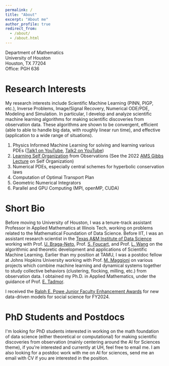 ```yaml
---
permalink: /
title: "About"
excerpt: "About me"
author_profile: true
redirect_from: 
  - /about/
  - /about.html
---
```


Department of Mathematics <br/>
University of Houston <br/>
Houston, TX 77204 <br/>
Office: PGH 636 <br/>

Research Interests
======
My research interests include Scientific Machine Learning (PINN, PIGP, etc.), Inverse Problems, Image/Signal Recovery, Numerical ODE/PDE, Modeling and Simulation. In particular, I develop and analyze scientific machine learning algorithms for making scientific discoveries from observation data. These algorithms are shown to be convergent, efficient (able to able to handle big data, with roughly linear run time), and effective (application to a wide range of situations).
1. Physics Informed Machine Learning for solving and learning various PDEs ([Talk1 on YouTube](https://youtu.be/1SuSrQcpiy4), [Talk2 on YouTube](https://youtu.be/3OSb1gya7g4))
1. [Learning Self Organization](https://youtu.be/vmfKFZoFt4s) from Observations (See the 2022 [AMS Gibbs Lecture](https://youtu.be/AenZz6Ooj2g) on Self Organization)
1. Numerical PDEs, especially central schemes for hyperbolic conservation laws
1. Computation of Optimal Transport Plan
1. Geometric Numerical Integrators
1. Parallel and GPU Computing (MPI, openMP, CUDA)

Short Bio
======
Before moving to University of Houston, I was a tenure-track assistant Professor in Applied Mathematics at Illinois Tech, working on problems related to the Mathematical Foundation of Data Science. Before IIT, I was an assistant research scientist in the [Texas A&M Institute of Data Science](https://tamids.tamu.edu/) working with Prof. [U. Braga-Neto](https://braganeto.engr.tamu.edu/), Prof. [S. Foucart](https://www.math.tamu.edu/~foucart/), and Prof. [L. Wang](https://physics.tamu.edu/directory/lifan/) on the algorithmic and theoretic development and applications of Scientific Machine Learning.  Earlier than my position at TAMU, I was a postdoc fellow at Johns Hopkins University working with Prof. [M. Maggioni](https://mauromaggioni.duckdns.org/) on various projects which combine machine learning and dynamical systems together to study collective behaviors (clustering, flocking, milling, etc.) from observation data.  I obtained my Ph.D. in Applied Mathematics, under the guidance of Prof. [E. Tadmor](https://www.math.umd.edu/~tadmor/).  

I received the [Ralph E. Powe Junior Faculty Enhancement Awards](https://www.orau.org/partnerships/grant-programs/powe/index.html) for new data-driven models for social science for FY2024.

PhD Students and Postdocs
======
I'm looking for PhD students interested in working on the math foundation of data science (either theoretical or computational) for making scientific discoveries from observation (mainly centering around the AI for Sciences theme), if you're interested and currently at UH, feel free to email me.  I am also looking for a postdoc work with me on AI for sciences, send me an email with CV if you are interested in the position.
